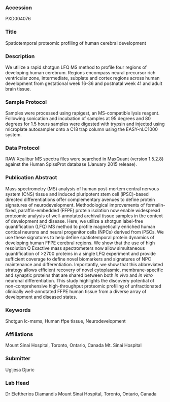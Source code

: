 ### Accession
PXD004076

### Title
Spatiotemporal proteomic profiling of human cerebral development

### Description
We utilize a rapid shotgun LFQ MS method to profile four regions of developing human cerebrum. Regions encompass neural precursor rich ventricular zone, intermediate, subplate and cortex regions across human development from gestational week 16-36 and postnatal week 41 and adult brain tissue.

### Sample Protocol
Samples were processed using rapigest, an MS-compatible lysis reagent. Following sonication and incubation of samples at 95 degrees and 80 degrees for 1.5 hours samples were digested with trypsin and injected using microplate autosampler onto a C18 trap column using the EASY-nLC1000 system.

### Data Protocol
RAW Xcalibur MS spectra files were searched in MaxQuant (version 1.5.2.8) against the Human SpissProt database (January 2015 release).

### Publication Abstract
Mass spectrometry (MS) analysis of human post-mortem central nervous system (CNS) tissue and induced pluripotent stem cell (iPSC)-based directed differentiations offer complementary avenues to define protein signatures of neurodevelopment. Methodological improvements of formalin-fixed, paraffin-embedded (FFPE) protein isolation now enable widespread proteomic analysis of well-annotated archival tissue samples in the context of development and disease. Here, we utilize a shotgun label-free quantification (LFQ) MS method to profile magnetically enriched human cortical neurons and neural progenitor cells (NPCs) derived from iPSCs. We use these signatures to help define spatiotemporal protein dynamics of developing human FFPE cerebral regions. We show that the use of high resolution Q Exactive mass spectrometers now allow simultaneous quantification of &gt;2700 proteins in a single LFQ experiment and provide sufficient coverage to define novel biomarkers and signatures of NPC maintenance and differentiation. Importantly, we show that this abbreviated strategy allows efficient recovery of novel cytoplasmic, membrane-specific and synaptic proteins that are shared between both <i>in vivo</i> and <i>in vitro</i> neuronal differentiation. This study highlights the discovery potential of non-comprehensive high-throughput proteomic profiling of unfractionated clinically well-annotated FFPE human tissue from a diverse array of development and diseased states.

### Keywords
Shotgun lc-msms, Human ffpe tissue, Neurodevelopment

### Affiliations
Mount Sinai Hospital, Toronto, Ontario, Canada
Mt. Sinai Hospital

### Submitter
Ugljesa Djuric

### Lab Head
Dr Eleftherios Diamandis
Mount Sinai Hospital, Toronto, Ontario, Canada


